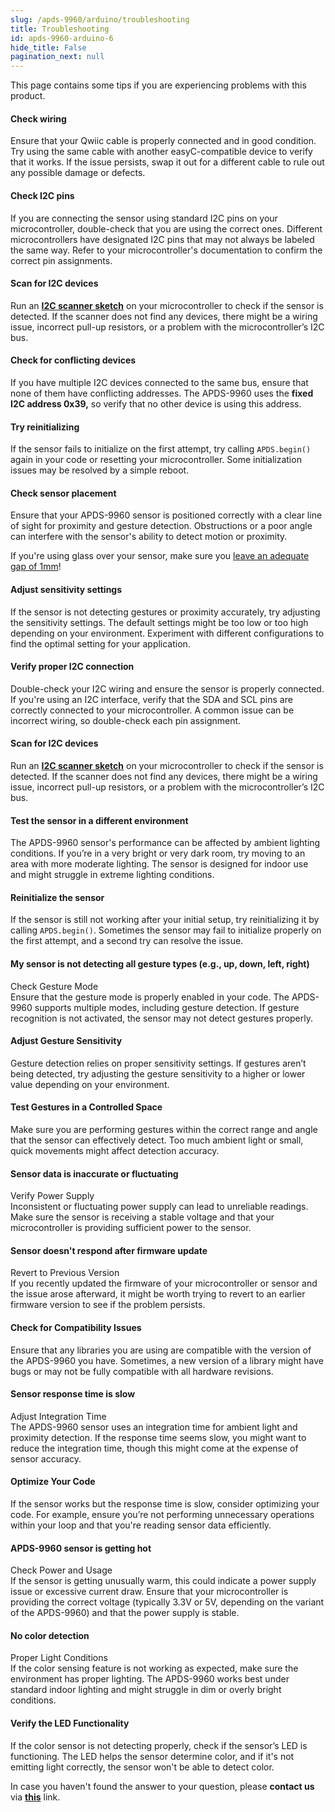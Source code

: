 ```yaml
---
slug: /apds-9960/arduino/troubleshooting 
title: Troubleshooting
id: apds-9960-arduino-6
hide_title: False
pagination_next: null
---
```


This page contains some tips if you are experiencing problems with this product.

<ExpandableSection title="My sensor won't initialize!">

#### Check wiring
Ensure that your Qwiic cable is properly connected and in good condition. Try using the same cable with another easyC-compatible device to verify that it works. If the issue persists, swap it out for a different cable to rule out any possible damage or defects.

#### Check I2C pins
If you are connecting the sensor using standard I2C pins on your microcontroller, double-check that you are using the correct ones. Different microcontrollers have designated I2C pins that may not always be labeled the same way. Refer to your microcontroller's documentation to confirm the correct pin assignments.

#### Scan for I2C devices
Run an [**I2C scanner sketch**](https://github.com/SolderedElectronics/Soldered-Hacky-Codes/tree/main/I2C_Scanner) on your microcontroller to check if the sensor is detected. If the scanner does not find any devices, there might be a wiring issue, incorrect pull-up resistors, or a problem with the microcontroller’s I2C bus.

#### Check for conflicting devices
If you have multiple I2C devices connected to the same bus, ensure that none of them have conflicting addresses. The APDS-9960 uses the **fixed I2C address 0x39,** so verify that no other device is using this address.

#### Try reinitializing
If the sensor fails to initialize on the first attempt, try calling `APDS.begin()` again in your code or resetting your microcontroller. Some initialization issues may be resolved by a simple reboot.

</ExpandableSection>

<ExpandableSection title="My sensor is not detecting properly!">

#### Check sensor placement
Ensure that your APDS-9960 sensor is positioned correctly with a clear line of sight for proximity and gesture detection. Obstructions or a poor angle can interfere with the sensor's ability to detect motion or proximity.

<InfoBox> If you're using glass over your sensor, make sure you [leave an adequate gap of 1mm](/apds-9960/hardware#window-air-gap)! </InfoBox>

#### Adjust sensitivity settings
If the sensor is not detecting gestures or proximity accurately, try adjusting the sensitivity settings. The default settings might be too low or too high depending on your environment. Experiment with different configurations to find the optimal setting for your application.

#### Verify proper I2C connection
Double-check your I2C wiring and ensure the sensor is properly connected. If you're using an I2C interface, verify that the SDA and SCL pins are correctly connected to your microcontroller. A common issue can be incorrect wiring, so double-check each pin assignment.

#### Scan for I2C devices
Run an [**I2C scanner sketch**](https://github.com/SolderedElectronics/Soldered-Hacky-Codes/tree/main/I2C_Scanner) on your microcontroller to check if the sensor is detected. If the scanner does not find any devices, there might be a wiring issue, incorrect pull-up resistors, or a problem with the microcontroller’s I2C bus.

#### Test the sensor in a different environment
The APDS-9960 sensor's performance can be affected by ambient lighting conditions. If you’re in a very bright or very dark room, try moving to an area with more moderate lighting. The sensor is designed for indoor use and might struggle in extreme lighting conditions.

#### Reinitialize the sensor
If the sensor is still not working after your initial setup, try reinitializing it by calling `APDS.begin()`. Sometimes the sensor may fail to initialize properly on the first attempt, and a second try can resolve the issue.

</ExpandableSection>

<ExpandableSection title="Other common issues">

#### My sensor is not detecting all gesture types (e.g., up, down, left, right)
Check Gesture Mode  
Ensure that the gesture mode is properly enabled in your code. The APDS-9960 supports multiple modes, including gesture detection. If gesture recognition is not activated, the sensor may not detect gestures properly.

#### Adjust Gesture Sensitivity
Gesture detection relies on proper sensitivity settings. If gestures aren’t being detected, try adjusting the gesture sensitivity to a higher or lower value depending on your environment.

#### Test Gestures in a Controlled Space
Make sure you are performing gestures within the correct range and angle that the sensor can effectively detect. Too much ambient light or small, quick movements might affect detection accuracy.

#### Sensor data is inaccurate or fluctuating
Verify Power Supply  
Inconsistent or fluctuating power supply can lead to unreliable readings. Make sure the sensor is receiving a stable voltage and that your microcontroller is providing sufficient power to the sensor.

#### Sensor doesn't respond after firmware update
Revert to Previous Version  
If you recently updated the firmware of your microcontroller or sensor and the issue arose afterward, it might be worth trying to revert to an earlier firmware version to see if the problem persists.

#### Check for Compatibility Issues
Ensure that any libraries you are using are compatible with the version of the APDS-9960 you have. Sometimes, a new version of a library might have bugs or may not be fully compatible with all hardware revisions.

#### Sensor response time is slow
Adjust Integration Time  
The APDS-9960 sensor uses an integration time for ambient light and proximity detection. If the response time seems slow, you might want to reduce the integration time, though this might come at the expense of sensor accuracy.

#### Optimize Your Code
If the sensor works but the response time is slow, consider optimizing your code. For example, ensure you’re not performing unnecessary operations within your loop and that you're reading sensor data efficiently.

#### APDS-9960 sensor is getting hot
Check Power and Usage  
If the sensor is getting unusually warm, this could indicate a power supply issue or excessive current draw. Ensure that your microcontroller is providing the correct voltage (typically 3.3V or 5V, depending on the variant of the APDS-9960) and that the power supply is stable.

#### No color detection
Proper Light Conditions  
If the color sensing feature is not working as expected, make sure the environment has proper lighting. The APDS-9960 works best under standard indoor lighting and might struggle in dim or overly bright conditions.

#### Verify the LED Functionality
If the color sensor is not detecting properly, check if the sensor’s LED is functioning. The LED helps the sensor determine color, and if it's not emitting light correctly, the sensor won't be able to detect color.

</ExpandableSection>

<InfoBox>In case you haven't found the answer to your question, please **contact us** via [**this**](https://soldered.com/contact/) link.</InfoBox>